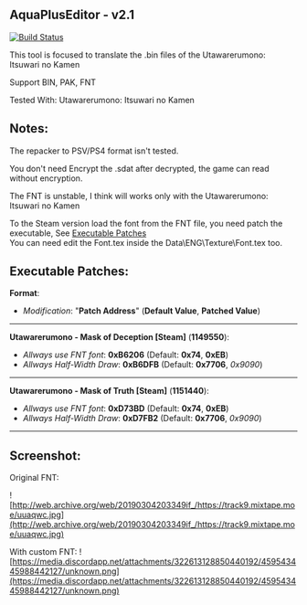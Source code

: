 

## AquaPlusEditor - v2.1
[![Build Status](https://travis-ci.org/ForumHulp/pageaddon.svg?branch=master)](http://vnx.uvnworks.com)


This tool is focused to translate the .bin files of the Utawarerumono: Itsuwari no Kamen


Support BIN, PAK, FNT

Tested With: Utawarerumono: Itsuwari no Kamen

## Notes:
The repacker to PSV/PS4 format isn't tested.

You don't need Encrypt the .sdat after decrypted, the game can read without encryption.

The FNT is unstable, I think will works only with the Utawarerumono: Itsuwari no Kamen

To the Steam version load the font from the FNT file, you need patch the executable, See [Executable Patches](#executable-patches)  
You can need edit the Font.tex inside the Data\ENG\Texture\Font.tex too.

## Executable Patches:

**Format**:
- *Modification*: "**Patch Address**" (**Default Value**, **Patched Value**)

---
**Utawarerumono - Mask of Deception [Steam]** (**1149550**):

- *Allways use FNT font*: **0xB6206** (Default: **0x74**, **0xEB**)  
- *Allways Half-Width Draw*: **0xB6DFB** (Default: **0x7706**, *0x9090*)

---
**Utawarerumono - Mask of Truth [Steam]** (**1151440**):

- *Allways use FNT font*: **0xD73BD** (Default: **0x74**, **0xEB**)  
- *Allways Half-Width Draw*: **0xD7FB2** (Default: **0x7706**, *0x9090*)

---

## Screenshot:
Original FNT:

![http://web.archive.org/web/20190304203349if_/https://track9.mixtape.moe/uuaqwc.jpg](http://web.archive.org/web/20190304203349if_/https://track9.mixtape.moe/uuaqwc.jpg)

With custom FNT:
![https://media.discordapp.net/attachments/322613128850440192/459543445988442127/unknown.png](https://media.discordapp.net/attachments/322613128850440192/459543445988442127/unknown.png)
